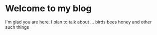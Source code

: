 # Welcome to my blog

I'm glad you are here. I plan to talk about ...
birds
bees 
honey
and other such things
